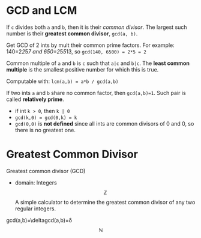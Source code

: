 # GCD and LCM

If `c` divides both `a` and `b`, then it is their *common divisor*. The largest such number is their **greatest common divisor**, `gcd(a, b)`.

Get GCD of 2 ints by mult their common prime factors. For example:
140=2*2*5*7 and 650=2*5*5*13, so `gcd(140, 6500) = 2*5 = 2`

Common multiple of `a` and `b` is `c` such that `a|c` and `b|c`. The **least common multiple** is the smallest positive number for which this is true.

Computable with: `lcm(a,b) = a*b / gcd(a,b)`

If two ints `a` and `b` share no common factor, then `gcd(a,b)=1`. Such pair is called **relatively prime**.

- if int `k > 0`, then `k | 0`
- `gcd(k,0) = gcd(0,k) = k` 
- `gcd(0,0)` is **not defined** since all ints are common divisors of 0 and 0, so there is no greatest one.

# Greatest Common Divisor


Greatest common divisor (GCD)
- domain: Integers $$\mathbb{Z}$$
A simple calculator to determine the greatest common divisor of any two regular integers.

gcd(a,b)=\deltagcd(a,b)=δ
$$\mathbb{N}$$
